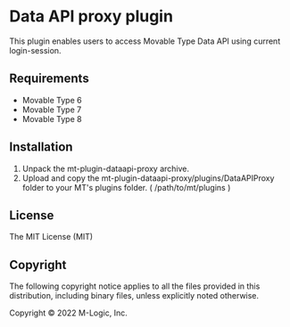 # Data API proxy plugin

This plugin enables users to access Movable Type Data API using current login-session.

## Requirements

* Movable Type 6
* Movable Type 7
* Movable Type 8

## Installation

1. Unpack the mt-plugin-dataapi-proxy archive.
2. Upload and copy the mt-plugin-dataapi-proxy/plugins/DataAPIProxy folder to your MT's plugins folder. ( /path/to/mt/plugins )

## License

The MIT License (MIT)

## Copyright

The following copyright notice applies to all the files provided in this distribution, including binary files, unless explicitly noted otherwise.

Copyright © 2022 M-Logic, Inc.
